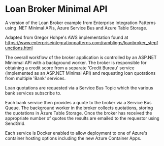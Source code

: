 # Loan Broker Minimal API

A version of the Loan Broker example from Enterprise Integration Patterns using .NET Minimal APIs, Azure Service Bus and Azure Table Storage.

Adapted from Gregor Hohpe's AWS implementation found at https://www.enterpriseintegrationpatterns.com/ramblings/loanbroker_stepfunctions.html

The overall workflow of the broker application is controlled by an ASP.NET Mininmal API with a background worker. The broker is responsible for obtaining a credit score from a separate 'Credit Bureau' service (implemented as an ASP.NET Minimal API) and requesting loan quotations from multiple 'Bank' services.

Loan quotations are requested via a Service Bus Topic which the various bank services subscribe to.

Each bank service then provides a quote to the broker via a Service Bus Queue. The background worker in the broker collects quotations, storing the quotations in Azure Table Storage. Once the broker has received the appropriate number of quotes the results are emailed to the requestor using SendGrid.

Each service is Docker enabled to allow deployment to one of Azure's container hosting options including the new Azure Container Apps.
